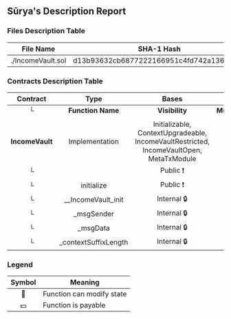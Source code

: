## Sūrya's Description Report

### Files Description Table


|  File Name  |  SHA-1 Hash  |
|-------------|--------------|
| ./IncomeVault.sol | d13b93632cb6877222166951c4fd742a13602a4e |


### Contracts Description Table


|  Contract  |         Type        |       Bases      |                  |                 |
|:----------:|:-------------------:|:----------------:|:----------------:|:---------------:|
|     └      |  **Function Name**  |  **Visibility**  |  **Mutability**  |  **Modifiers**  |
||||||
| **IncomeVault** | Implementation | Initializable, ContextUpgradeable, IncomeVaultRestricted, IncomeVaultOpen, MetaTxModule |||
| └ | <Constructor> | Public ❗️ | 🛑  | MetaTxModule |
| └ | initialize | Public ❗️ | 🛑  | initializer |
| └ | __IncomeVault_init | Internal 🔒 | 🛑  | onlyInitializing |
| └ | _msgSender | Internal 🔒 |   | |
| └ | _msgData | Internal 🔒 |   | |
| └ | _contextSuffixLength | Internal 🔒 |   | |


### Legend

|  Symbol  |  Meaning  |
|:--------:|-----------|
|    🛑    | Function can modify state |
|    💵    | Function is payable |
